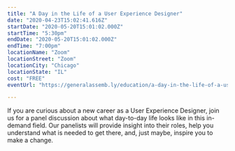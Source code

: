 ```yaml
---
title: "A Day in the Life of a User Experience Designer"
date: "2020-04-23T15:02:41.616Z"
startDate: "2020-05-20T15:01:02.000Z"
startTime: "5:30pm"
endDate: "2020-05-20T15:01:02.000Z"
endTime: "7:00pm"
locationName: "Zoom"
locationStreet: "Zoom"
locationCity: "Chicago"
locationState: "IL"
cost: "FREE"
eventUrl: "https://generalassemb.ly/education/a-day-in-the-life-of-a-user-experience-designer/chicago/114601"

---
```


If you are curious about a new career as a User Experience Designer, join us for a panel discussion about what day-to-day life looks like in this in-demand field. Our panelists will provide insight into their roles, help you understand what is needed to get there, and, just maybe, inspire you to make a change.


